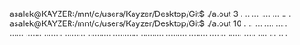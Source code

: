 asalek@KAYZER:/mnt/c/users/Kayzer/Desktop/Git$ ./a.out
3
.
..
...
....
...
..
.
asalek@KAYZER:/mnt/c/users/Kayzer/Desktop/Git$ ./a.out
10
.
..
...
....
.....
......
.......
........
.........
..........
...........
..........
.........
........
.......
......
.....
....
...
..
.
